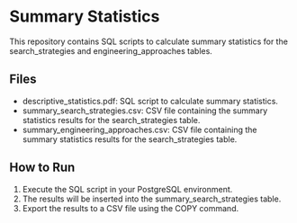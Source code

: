 # Summary Statistics

This repository contains SQL scripts to calculate summary statistics for the search_strategies and engineering_approaches tables.

## Files

- descriptive_statistics.pdf: SQL script to calculate summary statistics.
- summary_search_strategies.csv: CSV file containing the summary statistics results for the search_strategies table.
- summary_engineering_approaches.csv: CSV file containing the summary statistics results for the search_strategies table.

## How to Run

1. Execute the SQL script in your PostgreSQL environment.
2. The results will be inserted into the summary_search_strategies table.
3. Export the results to a CSV file using the COPY command.
